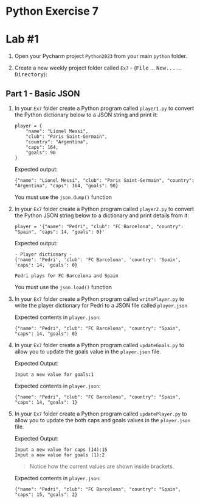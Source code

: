 # Python Exercise 7

# Lab #1

1. Open your Pycharm project `Python2023` from your main `python` folder.

1. Create a new weekly project folder called `Ex7` -  (<kbd>File</kbd> ... <kbd>New...</kbd> ... <kbd>Directory</kbd>):

## Part 1 - Basic JSON

1.  In your `Ex7` folder create a Python program called `player1.py` to convert the Python dictionary below to a JSON string and print it:

    ```
    player = {
        "name": "Lionel Messi",
        "club": "Paris Saint-Germain",
        "country": "Argentina",
        "caps": 164,
        "goals": 90
    }    
    ```  
    Expected output:
    ```
    {"name": "Lionel Messi", "club": "Paris Saint-Germain", "country": "Argentina", "caps": 164, "goals": 90}
    ```

    You must use the `json.dump()` function    

1.  In your `Ex7` folder create a Python program called `player2.py` to convert the Python JSON string below to a dictionary and print details from it:

    ```
    player = '{"name": "Pedri", "club": "FC Barcelona", "country": "Spain", "caps": 14, "goals": 0}'
    ```  
    Expected output:
    ```
    - Player dictionary - 
    {'name': 'Pedri', 'club': 'FC Barcelona', 'country': 'Spain', 'caps': 14, 'goals': 0}

    Pedri plays for FC Barcelona and Spain

    ```

    You must use the `json.load()` function    

3.  In your `Ex7` folder create a Python program called `writePlayer.py` to write the player dictionary for Pedri to a JSON file called `player.json`

    Expected contents in `player.json`:
    ```
    {"name": "Pedri", "club": "FC Barcelona", "country": "Spain", "caps": 14, "goals": 0}
    ```

4.  In your `Ex7` folder create a Python program called `updateGoals.py` to allow you to update the goals value in the `player.json` file.

    Expected Output:
    ```
    Input a new value for goals:1

    ```

    Expected contents in `player.json`:
    ```
    {"name": "Pedri", "club": "FC Barcelona", "country": "Spain", "caps": 14, "goals": 1}
    ```

5.  In your `Ex7` folder create a Python program called `updatePlayer.py` to allow you to update the both caps and goals values in the `player.json` file.

    Expected Output:
    ```
    Input a new value for caps (14):15
    Input a new value for goals (1):2

    ```

    > Notice how the current values are shown inside brackets.

    Expected contents in `player.json`:
    ```
    {"name": "Pedri", "club": "FC Barcelona", "country": "Spain", "caps": 15, "goals": 2}
    ```

